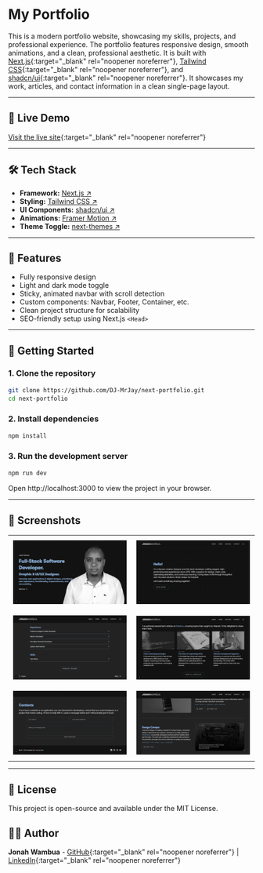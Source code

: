 # My Portfolio

This is a modern portfolio website, showcasing my skills, projects, and professional experience. The portfolio features responsive design, smooth animations, and a clean, professional aesthetic. It is built with [Next.js](https://nextjs.org/){:target="_blank" rel="noopener noreferrer"}, [Tailwind CSS](https://tailwindcss.com/){:target="_blank" rel="noopener noreferrer"}, and [shadcn/ui](https://ui.shadcn.com/){:target="_blank" rel="noopener noreferrer"}. It showcases my work, articles, and contact information in a clean single-page layout.

---

## 🔗 Live Demo

[Visit the live site](https://jonah-profolio.vercel.app/){:target="_blank" rel="noopener noreferrer"}  

---

## 🛠️ Tech Stack

- **Framework:** <a href="https://nextjs.org/" target="_blank" rel="noopener noreferrer">Next.js ↗</a>  
- **Styling:** <a href="https://tailwindcss.com/" target="_blank" rel="noopener noreferrer">Tailwind CSS ↗</a>  
- **UI Components:** <a href="https://ui.shadcn.com/" target="_blank" rel="noopener noreferrer">shadcn/ui ↗</a>  
- **Animations:** <a href="https://www.framer.com/motion/" target="_blank" rel="noopener noreferrer">Framer Motion ↗</a>  
- **Theme Toggle:** <a href="https://github.com/pacocoursey/next-themes" target="_blank" rel="noopener noreferrer">next-themes ↗</a>

---

## 📁 Features

- Fully responsive design
- Light and dark mode toggle
- Sticky, animated navbar with scroll detection
- Custom components: Navbar, Footer, Container, etc.
- Clean project structure for scalability
- SEO-friendly setup using Next.js `<Head>`

---

## 🚀 Getting Started

### 1. Clone the repository

```bash
git clone https://github.com/DJ-MrJay/next-portfolio.git
cd next-portfolio
```

### 2. Install dependencies

```bash
npm install
```

### 3. Run the development server

```bash
npm run dev
```

Open http://localhost:3000 to view the project in your browser.

---

## 📸 Screenshots

<div align="center">
  <table>
    <tr>
      <td style="padding: 10px;"><img src="/public/screenshots/Screenshot1.png" alt="Homepage"/></td>
      <td style="padding: 10px;"><img src="/public/screenshots/Screenshot2.png" alt="About Page"/></td>
    </tr>
    <tr>
      <td style="padding: 10px;"><img src="/public/screenshots/Screenshot3.png" alt="Experience & Skills Section"/></td>
      <td style="padding: 10px;"><img src="/public/screenshots/Screenshot4.png" alt="Articles Section"/></td>
    </tr>
    <tr>
      <td style="padding: 10px;"><img src="/public/screenshots/Screenshot5.png" alt="Contact Section"/></td>
      <td style="padding: 10px;"><img src="/public/screenshots/Screenshot6.png" alt="Work Section"/></td>
    </tr>
  </table>
</div>

---

## 📄 License

This project is open-source and available under the MIT License.

## 🙋‍♂️ Author

**Jonah Wambua** - [GitHub](https://github.com/DJ-MrJay/){:target="_blank" rel="noopener noreferrer"} | [LinkedIn](https://www.linkedin.com/in/jonah-wambua/){:target="_blank" rel="noopener noreferrer"}
